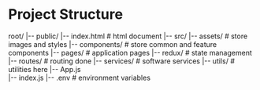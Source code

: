 # Project Structure

root/
    |-- public/
        |-- index.html        # html document 
    |-- src/
        |-- assets/             # store images and styles
        |-- components/         # store common and feature components
        |-- pages/              # application pages 
        |-- redux/              # state management
        |-- routes/             # routing done 
        |-- services/           # software services
        |-- utils/              # utilities here
        |-- App.js              
        |-- index.js
    |-- .env                    # environment variables
    